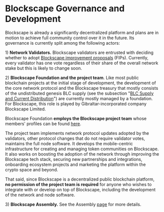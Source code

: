 # Blockscape Governance and Development

Blockscape is already a significantly decentralized platform and plans are in motion to achieve full community control over it in the future. Its governance is currently split among the following actors:

1\) **Network Validators.** Blockscape validators are entrusted with deciding whether to adopt [Blockscape improvement proposals](https://docs.blockscape.net/general/fips) (FIPs).  Currently, every validator has one vote regardless of their share of the overall network stake but this is likely to change soon.

2\) **Blockscape Foundation and the project team**. Like most public blockchain projects at the initial stage of development, the development of the core network protocol and the Blockscape treasury that mostly consists of the undistributed genesis BLC supply (see the subsection "[BLC Supply and Current Distribution](https://docs.blockscape.net/general/fuse-token/fuse-supply-and-current-distribution)") are currently mostly managed by a foundation. For Blockscape, this role is played by Gibraltar-incorporated company Blockscape Limited.

Blockscape Foundation **employs the Blockscape project team** whose members' profiles can be found [here](https://blockscape.net/about).

The project team implements network protocol updates adopted by the validators, other protocol changes that do not require validator votes, maintains the full node software. It develops the mobile-centric infrastructure for creating and managing token communities on Blockscape. It also works on boosting the adoption of the network through improving the Blockscape tech stack, securing new partnerships and integrations, onboarding ecosystem projects and marketing the platform within the crypto space and beyond.

That said, since Blockscape is a decentralized public blockchain platform, **no permission of the project team is required** for anyone who wishes to integrate with or develop on top of Blockscape, including the development of the network and node software.

3\) **Blockscape Assembly.** See the Assembly [page](https://docs.blockscape.net/general/fuse-governance/fuse-assembly) for more details.  &#x20;
